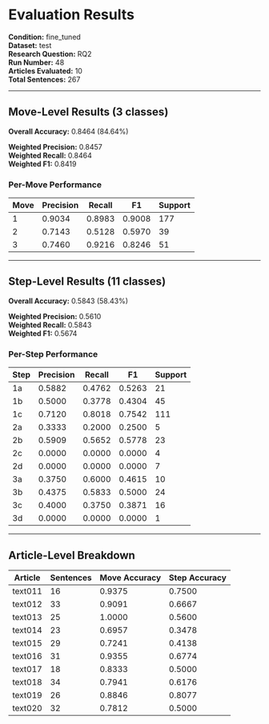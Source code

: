 # Evaluation Results

**Condition:** fine_tuned  
**Dataset:** test  
**Research Question:** RQ2  
**Run Number:** 48  
**Articles Evaluated:** 10  
**Total Sentences:** 267  

---

## Move-Level Results (3 classes)

**Overall Accuracy:** 0.8464 (84.64%)  

**Weighted Precision:** 0.8457  
**Weighted Recall:** 0.8464  
**Weighted F1:** 0.8419  

### Per-Move Performance

| Move | Precision | Recall | F1 | Support |
|------|-----------|--------|----|---------|
| 1 | 0.9034 | 0.8983 | 0.9008 | 177 |
| 2 | 0.7143 | 0.5128 | 0.5970 | 39 |
| 3 | 0.7460 | 0.9216 | 0.8246 | 51 |

---

## Step-Level Results (11 classes)

**Overall Accuracy:** 0.5843 (58.43%)  

**Weighted Precision:** 0.5610  
**Weighted Recall:** 0.5843  
**Weighted F1:** 0.5674  

### Per-Step Performance

| Step | Precision | Recall | F1 | Support |
|------|-----------|--------|----|---------|
| 1a | 0.5882 | 0.4762 | 0.5263 | 21 |
| 1b | 0.5000 | 0.3778 | 0.4304 | 45 |
| 1c | 0.7120 | 0.8018 | 0.7542 | 111 |
| 2a | 0.3333 | 0.2000 | 0.2500 | 5 |
| 2b | 0.5909 | 0.5652 | 0.5778 | 23 |
| 2c | 0.0000 | 0.0000 | 0.0000 | 4 |
| 2d | 0.0000 | 0.0000 | 0.0000 | 7 |
| 3a | 0.3750 | 0.6000 | 0.4615 | 10 |
| 3b | 0.4375 | 0.5833 | 0.5000 | 24 |
| 3c | 0.4000 | 0.3750 | 0.3871 | 16 |
| 3d | 0.0000 | 0.0000 | 0.0000 | 1 |

---

## Article-Level Breakdown

| Article | Sentences | Move Accuracy | Step Accuracy |
|---------|-----------|---------------|---------------|
| text011 | 16 | 0.9375 | 0.7500 |
| text012 | 33 | 0.9091 | 0.6667 |
| text013 | 25 | 1.0000 | 0.5600 |
| text014 | 23 | 0.6957 | 0.3478 |
| text015 | 29 | 0.7241 | 0.4138 |
| text016 | 31 | 0.9355 | 0.6774 |
| text017 | 18 | 0.8333 | 0.5000 |
| text018 | 34 | 0.7941 | 0.6176 |
| text019 | 26 | 0.8846 | 0.8077 |
| text020 | 32 | 0.7812 | 0.5000 |
